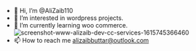 - 👋 Hi, I’m @AliZaib110
- 👀 I’m interested in wordpress projects.
- 🌱 I’m currently learning woo commerce.
![screenshot-www-alizaib-dev-cc-services-1615745366460](https://user-images.githubusercontent.com/73781431/120378033-587aea00-c337-11eb-87f1-85cd71708663.png)
- 📫 How to reach me alizaibbuttar@outlook.com

<!---
AliZaib110/AliZaib110 is a ✨ special ✨ repository because its `README.md` (this file) appears on your GitHub profile.
You can click the Preview link to take a look at your changes.
--->
